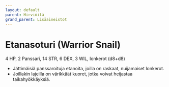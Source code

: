 ```yaml
---
layout: default
parent: Hirviöitä
grand_parent: Lisäaineistot
---
```


# Etanasoturi (Warrior Snail)

4 HP, 2 Panssari, 14 STR, 6 DEX, 3 WIL, lonkerot (d8+d8)

- Jättimäisiä panssaroituja etanoita, joilla on raskaat, nuijamaiset lonkerot.
- Joillakin lajeilla on värikkäät kuoret, jotka voivat heijastaa taikahyökkäyksiä.
